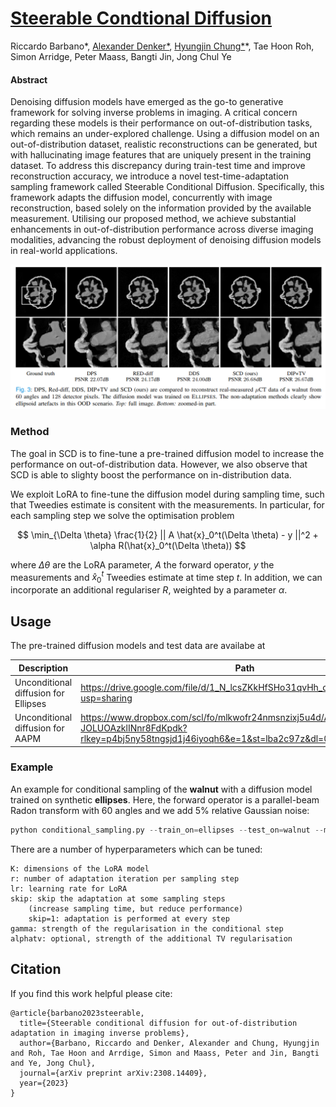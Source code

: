 # [Steerable Condtional Diffusion](https://arxiv.org/abs/2308.14409) 

Riccardo Barbano*, [Alexander Denker*](https://alexdenker.github.io/), [Hyungjin Chung*](https://www.hj-chung.com/)*, Tae Hoon Roh, Simon Arridge, Peter Maass, Bangti Jin, Jong Chul Ye


#### Abstract

Denoising diffusion models have emerged as the go-to generative framework for solving inverse problems in imaging. A critical concern regarding these models is their performance on out-of-distribution tasks, which remains an under-explored challenge. Using a diffusion model on an out-of-distribution dataset, realistic reconstructions can be generated, but with hallucinating image features that are uniquely present in the training dataset. To address this discrepancy during train-test time and improve reconstruction accuracy, we introduce a novel test-time-adaptation sampling framework called Steerable Conditional Diffusion. Specifically, this framework adapts the diffusion model, concurrently with image reconstruction, based solely on the information provided by the available measurement. Utilising our proposed method, we achieve substantial enhancements in out-of-distribution performance across diverse imaging modalities, advancing the robust deployment of denoising diffusion models in real-world applications. 


![Comparison](example_imgs/ComparisonWalnut.png)


### Method

The goal in SCD is to fine-tune a pre-trained diffusion model to increase the performance on out-of-distribution data. However, we also observe that SCD is able to slighty boost the performance on in-distribution data. 

We exploit LoRA to fine-tune the diffusion model during sampling time, such that Tweedies estimate is consitent with the measurements. In particular, for each sampling step we solve the optimisation problem

$$ \min_{\Delta \theta} \frac{1}{2} || A \hat{x}_0^t(\Delta \theta) - y ||^2 +  \alpha R(\hat{x}_0^t(\Delta \theta)) $$

where $\Delta \theta$ are the LoRA parameter, $A$ the forward operator, $y$ the measurements and $\hat{x}_0^t$ Tweedies estimate at time step $t$. In addition, we can incorporate an additional regulariser $R$, weighted by a parameter $\alpha$. 

## Usage

The pre-trained diffusion models and test data are availabe at 

| Description                          | Path |
|--------------------------------------|------|
| Unconditional diffusion for Ellipses | https://drive.google.com/file/d/1_N_lcsZKkHfSHo31qvHh_c8AwgshGobJ/view?usp=sharing     |
| Unconditional diffusion for AAPM     |  https://www.dropbox.com/scl/fo/mlkwofr24nmsnzixj5u4d/AI-JOLUOAzklINnr8FdKpdk?rlkey=p4bj5ny58tngsjd1j46iyoqh6&e=1&st=lba2c97z&dl=0    |

### Example 

An example for conditional sampling of the **walnut** with a diffusion model trained on synthetic **ellipses**. Here, the forward operator is a parallel-beam Radon transform with 60 angles and we add 5% relative Gaussian noise:

```python
python conditional_sampling.py --train_on=ellipses --test_on=walnut --method=scd --K=16 --r=8   --lr=1e-4  --gamma=0.1  --skip=20 --num_angles=60 --noise_std=0.05 --alphatv=1e-3
```

There are a number of hyperparameters which can be tuned:
```
K: dimensions of the LoRA model 
r: number of adaptation iteration per sampling step
lr: learning rate for LoRA
skip: skip the adaptation at some sampling steps 
    (increase sampling time, but reduce performance)
    skip=1: adaptation is performed at every step
gamma: strength of the regularisation in the conditional step
alphatv: optional, strength of the additional TV regularisation
```



## Citation

If you find this work helpful please cite:

```
@article{barbano2023steerable,
  title={Steerable conditional diffusion for out-of-distribution adaptation in imaging inverse problems},
  author={Barbano, Riccardo and Denker, Alexander and Chung, Hyungjin and Roh, Tae Hoon and Arrdige, Simon and Maass, Peter and Jin, Bangti and Ye, Jong Chul},
  journal={arXiv preprint arXiv:2308.14409},
  year={2023}
}
```